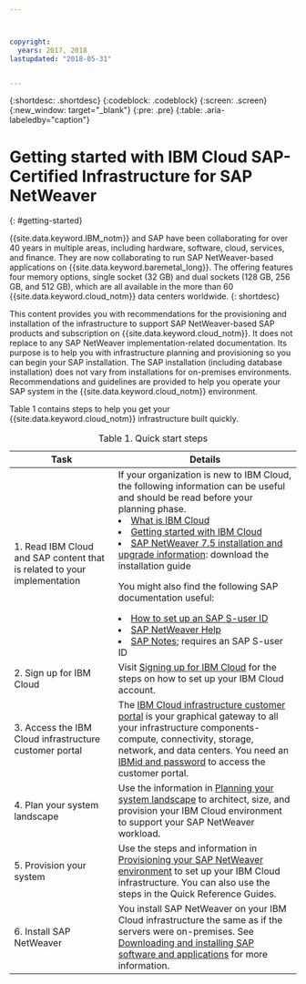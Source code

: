 ```yaml
---



copyright:
  years: 2017, 2018
lastupdated: "2018-05-31"


---
```


{:shortdesc: .shortdesc}
{:codeblock: .codeblock}
{:screen: .screen}
{:new_window: target="_blank"}
{:pre: .pre}
{:table: .aria-labeledby="caption"}

# Getting started with IBM Cloud SAP-Certified Infrastructure for SAP NetWeaver
{: #getting-started}

{{site.data.keyword.IBM_notm}} and SAP have been collaborating for over 40 years in multiple areas, including hardware, software, cloud, services, and finance. They are now collaborating to run SAP NetWeaver-based applications on {{site.data.keyword.baremetal_long}}. The offering features four memory options, single socket (32 GB) and dual sockets (128 GB, 256 GB, and 512 GB), which are all available in the more than 60 {{site.data.keyword.cloud_notm}} data centers worldwide.
{: shortdesc}

This content provides you with recommendations for the provisioning and installation of the infrastructure to support SAP NetWeaver-based SAP products and subscription on {{site.data.keyword.cloud_notm}}. It does not replace to any SAP NetWeaver implementation-related documentation. Its purpose is to help you with infrastructure planning and provisioning so you can begin your SAP installation. The SAP installation (including database installation) does not vary from installations for on-premises environments. Recommendations and guidelines are provided to help you operate your SAP system in the {{site.data.keyword.cloud_notm}} environment.

Table 1 contains steps to help you get your {{site.data.keyword.cloud_notm}} infrastructure built quickly.
<table>
   <CAPTION>Table 1. Quick start steps</CAPTION>
   <THEAD>
   <TR>
   <th>Task</th>
   <th>Details</th>
   </TR>
   </THEAD>
   <TBODY>
   <tr>
   <td>1. Read IBM Cloud and SAP content that is related to your implementation</td>
   <td>If your organization is new to IBM Cloud, the following information can be useful and should be read before your planning phase.
   <li><a href="https://ibm.com/cloud-computing/">What is IBM Cloud</a></li>
   <li><a href="https://ibm.com/cloud/get-started">Getting started with IBM Cloud</a></li>
   <li><a href="https://help.sap.com/nw75#section2">SAP NetWeaver 7.5 installation and upgrade information</a>: download the installation guide</li>
   
   You might also find the following SAP documentation useful:
   <li><a href="https://www.sapappsdevelopmentpartnercenter.com/en/faq/program-faqs_2/how-to-receive-an-s-user-to-access-the-s_77/">How to set up an SAP S-user ID</a></li>
   <li><a href="https://help.sap.com/netweaver">SAP NetWeaver Help</a></li>
   <li><a href="https://support.sap.com">SAP Notes</a>; requires an SAP S-user ID</li>
   </td>
   <tr>
   <td>2. Sign up for IBM Cloud</td>
   <td>Visit <a href="https://console.bluemix.net/docs/admin/adminpublic.html#signing-up-for-ibm-cloud">Signing up for IBM Cloud</a> for the steps on how to set up your IBM Cloud account.</td>
 <tr>
   <td>3. Access the IBM Cloud infrastructure customer portal</td>
   <td>The <a href="https://control.softlayer.com">IBM Cloud infrastructure customer portal</a> is your graphical gateway to all your infrastructure components-compute, connectivity, storage, network, and data centers. You need an <a href="https://console.bluemix.net/docs/customer-portal/getting-started.html#getting-started">IBMid and password</a> to access the customer portal.</td> 
   <tr>
   <td>4. Plan your system landscape</td>
   <td>Use the information in <a href="sap-planning-your-system-landscape.html#planning-your-system-landscape">Planning your system landscape</a> to architect, size, and provision your IBM Cloud environment to support your SAP NetWeaver workload.</td>  
 <tr>
   <td>5. Provision your system</td>
   <td>Use the steps and information in <a href="sap-provision-environment.html#provision_environment">Provisioning your SAP NetWeaver environment</a> to set up your IBM Cloud infrastructure. You can also use the steps in the Quick Reference Guides.</td>
   <tr>
   <td>6. Install SAP NetWeaver</td>
   <td>You install SAP NetWeaver on your IBM Cloud infrastructure the same as if the servers were on-premises. See <a href="sap-installing-SAP-landscape.html#install_sap">Downloading and installing SAP software and applications</a> for more information.</td>
   </td>
   </tr>
   </TBODY>
   </table>

